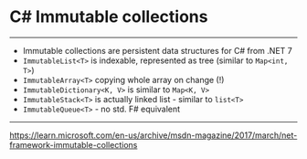 <!-- header: '**F# Data Structures**' -->

# C# Immutable collections

---

- Immutable collections are persistent data structures for C# from .NET 7
- `ImmutableList<T>` is indexable, represented as tree (similar to `Map<int, T>`)
- `ImmutableArray<T>` copying whole array on change (!)
- `ImmutableDictionary<K, V>` is similar to `Map<K, V>`
- `ImmutableStack<T>` is actually linked list - similar to `list<T>`
- `ImmutableQueue<T>` - no std. F# equivalent

---

https://learn.microsoft.com/en-us/archive/msdn-magazine/2017/march/net-framework-immutable-collections

